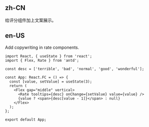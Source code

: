 ## zh-CN

给评分组件加上文案展示。

## en-US

Add copywriting in rate components.
```tsx
import React, { useState } from 'react';
import { Flex, Rate } from 'antd';

const desc = ['terrible', 'bad', 'normal', 'good', 'wonderful'];

const App: React.FC = () => {
  const [value, setValue] = useState(3);
  return (
    <Flex gap="middle" vertical>
      <Rate tooltips={desc} onChange={setValue} value={value} />
      {value ? <span>{desc[value - 1]}</span> : null}
    </Flex>
  );
};

export default App;
```
